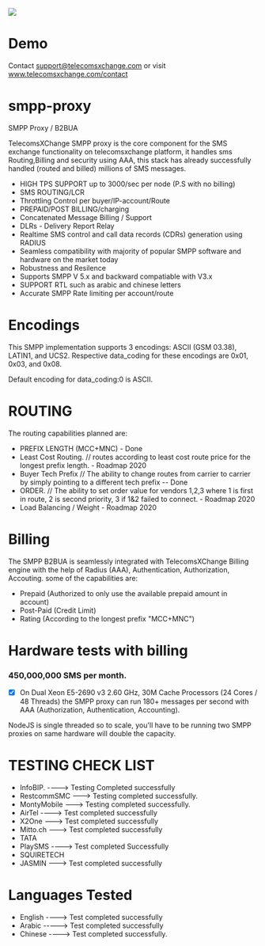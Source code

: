 ![](https://user-images.githubusercontent.com/26701933/54167718-c5161f80-4473-11e9-82cc-f6ff64227d8e.png)

# Demo

Contact support@telecomsxchange.com or visit www.telecomsxchange.com/contact

# smpp-proxy
SMPP Proxy / B2BUA

TelecomsXChange SMPP proxy is the core component for the SMS exchange functionality on telecomsxchange platform, it handles sms Routing,Billing and security using AAA, this stack has already successfully handled (routed and billed) millions of SMS messages.

- HIGH TPS SUPPORT up to 3000/sec per node (P.S with no billing)
- SMS ROUTING/LCR
- Throttling Control per buyer/IP-account/Route
- PREPAID/POST BILLING/charging
- Concatenated Message Billing / Support
- DLRs - Delivery Report Relay
- Realtime SMS control and call data records (CDRs) generation using RADIUS
- Seamless compatibility with majority of popular SMPP software and hardware on the market today
- Robustness and Resilence
- Supports SMPP V 5.x and backward compatiable with V3.x
- SUPPORT RTL such as arabic and chinese letters
- Accurate SMPP Rate limiting per account/route

# Encodings 

This SMPP implementation supports 3 encodings: ASCII (GSM 03.38), LATIN1, and UCS2. Respective data_coding for these encodings are 0x01, 0x03, and 0x08.

Default encoding for data_coding:0 is ASCII. 






# ROUTING

The routing capabilities planned are: 

- PREFIX LENGTH (MCC+MNC) - Done
- Least Cost Routing. // routes according to least cost route price for the longest prefix length. - Roadmap 2020
- Buyer Tech Prefix // The ability to change routes from carrier to carrier by simply pointing to a different tech prefix -- Done
- ORDER. // The ability to set order value for vendors 1,2,3 where 1 is first in route, 2 is second priority, 3 if 1&2 failed to connect. - Roadmap 2020
- Load Balancing / Weight - Roadmap 2020

# Billing

The SMPP B2BUA is seamlessly integrated with TelecomsXChange Billing engine with the help of Radius (AAA), Authentication, Authorization, Accouting. some of the capabilities are:

- Prepaid (Authorized to only use the available prepaid amount in account)
- Post-Paid (Credit Limit)
- Rating (According to the longest prefix "MCC+MNC")

# Hardware tests with billing

### 450,000,000 SMS per month.

- [x] On Dual Xeon E5-2690 v3 2.60 GHz, 30M Cache Processors (24 Cores / 48 Threads) the SMPP proxy can run 180+ messages per second with AAA (Authorization, Authentication, Accounting).

NodeJS is single threaded so to scale, you'll have to be running two SMPP proxies on same hardware will double the capacity.

# TESTING CHECK LIST

- InfoBIP. ----> Testing Completed successfully
- RestcommSMC ---> Testing completed successfully.
- MontyMobile ---> Testing completed successfully.
- AirTel  ----> Test completed successfully
- X2One ---> Test completed successfully
- Mitto.ch ---> Test completed successfully
- TATA  
- PlaySMS ----> Test completed Successfully 
- SQUIRETECH
- JASMIN ---> Test completed successfully

# Languages Tested

- English ----> Test completed successfully  
- Arabic -----> Test completed successfully 
- Chinese ----> Test completed successfully.

